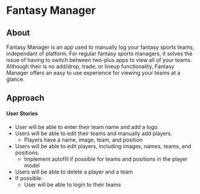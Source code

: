 # Fantasy Manager

## About
Fantasy Manager is an app used to manually log your fantasy sports teams, independant of platform. For regular fantasy sports managers, it solves the issue of having to switch between two-plus apps to view all of your teams. Although their is no add/drop, trade, or lineup functionality, Fantasy Manager offers an easy to use experience for viewing your teams at a glance. 

## Approach
#### User Stories
* User will be able to enter their team name and add a logo.
* Users will be able to edit their teams and manually add players.
  * Players have a name, image, team, and position
* Users will be able to edit players, including images, names, teams, and positions.
  * Implement autofill if possible for teams and positions in the player model
* Users will be able to delete a player and a team
* If possible:
  * User will be able to login to their teams
